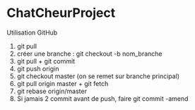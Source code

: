# ChatCheurProject
Utilisation GitHub
1) git pull
2) créer une branche : git checkout -b nom_branche
3) git pull + git commit
4) git push origin
5) git checkout master (on se remet sur branche principal)
6) git pull origin master + git fetch
7) git rebase origin/master
8) Si jamais 2 commit avant de push, faire git commit -amend


